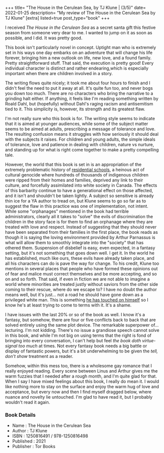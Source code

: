 +++
title= "The House in the Cerulean Sea, by TJ Klune | (3/5)"
date= 2022-01-25
description= "My review of The House in the Cerulean Sea by TJ Klune"
[extra]
listed=true
post_type="book"
+++

I received *The House in the Cerulean Sea* as a secret santa gift this festive season from someone very dear to me. I wanted to jump on it as soon as possible, and I did. It was pretty good.

This book isn't particularly novel in concept. Uptight man who is extremely set in his ways one day embarks on an adventure that will change his life forever, bringing him a new outlook on life, new love, and a found family. Pretty straightforward stuff. That said, the execution is pretty good! Every individual character is distinct and rather endearing,which is especially important when there are children involved in a story.

The writing flows quite nicely; it took me about four hours to finish and I didn't feel the need to put it away at all. It's quite fun too, and never bogs you down too much. There are no characters who bring the narrative to a grinding halt either. If anything, it feels like I'm reading something written by Roald Dahl, but (hopefully) without Dahl's raging racism and antisemitism tied to it. This simplicity is, however, its strength and its greatest flaw.

I'm not really sure who this book is for. The writing style seems to indicate that it is aimed at younger audiences, while some of the subject matter seems to be aimed at adults, prescribing a message of tolerance and love. The resulting confusion means it struggles with how seriously it should deal with the subjects it raises. For children and young adults, the simple ideals of tolerance, love and patience in dealing with children, nature vs nurture, and standing up for what is right come together to make a pretty compelling tale. 

However, the world that this book is set in is an appropriation of the extremely problematic history of [residential schools](https://en.wikipedia.org/wiki/Canadian_Indian_residential_school_system), a heinous act of cultural genocide where hundreds of thousands of indigenous children were ripped from their homes and families, deprived any link to their culture, and forcefully assimilated into white society in Canada. The effects of this barbarity continue to have a generational effect on those affected, and it isn't and shouldn't be taken lightly. A subject so sensitive is already thin ice for a YA author to tread on, but Klune seems to go so far as to suggest the flaw in this practice was one of implementation, not intent. While some "orphanages" mentioned in the book had terrible administrators, clearly all it takes to "solve" the evils of discrimination the children in the story face is for them to find an orphanage where they are treated with love and respect. Instead of suggesting that they should never have been separated from their families in the first place, the book reads as though it is saying the loving environment provided by Arthur Parnassus is what will allow them to smoothly integrate into the "society" that has othered them. Suspension of disbelief is easy, even expected, in a fantasy setting, but it's not something that goes down well. I get it. In the world he has established, much like ours, these evils have already taken place, and all his characters can do is pave the way for change. To his credit, Klune too mentions in several places that people who have formed these opinions out of fear and malice must correct themselves and be more accepting, and so on and so forth. That said, if even in fiction we are not able to imagine a world where minorities are treated justly without saviors from the other side coming to their rescue, where do we escape to? I have no doubt the author means well, but it's just... not a road he should have gone down as a privileged white man. This is something [he has touched on himself](https://whatever.scalzi.com/2020/03/17/the-big-idea-tj-klune/) so I know he's at least trying to come to terms with it. It's a shame.

I have issues with the last 20% or so of the book as well. I know it's a fantasy, but somehow, there are four or five conflicts back to back that are solved entirely using the same plot device. The remarkable superpower of... lecturing. I'm not kidding. There's no issue a grandiose speech cannot solve in this book, and while I'm not big on using terms that the right is fond of bringing into every conversation, I can't help but feel *the book doth virtue-signal too much* at times. Not every fantasy book needs a big battle or display of fantastic powers, but it's a bit underwhelming to be given the *tell, don't show* treatment as a reader.

Somehow, within this mess too, there is a wholesome gay romance that I really enjoyed reading. Every scene between Linus and Arthur gives me the warm fuzzies that I needed after a rough month, and I'm quite glad for that. When I say I have mixed feelings about this book, I really do mean it. I would like nothing more to stay on the surface and enjoy the warm hug of love and acceptance, but every now and then I find myself dragged below, where nuance and novelty lie untouched. I'm glad to have read it, but I probably wouldn't read it again.

### Book Details
* Name : The House in the Cerulean Sea
* Author : TJ Klune
* ISBN : 1250816491 / 978-1250816498 
* Published : 2021
* Publisher : Tor Books 
